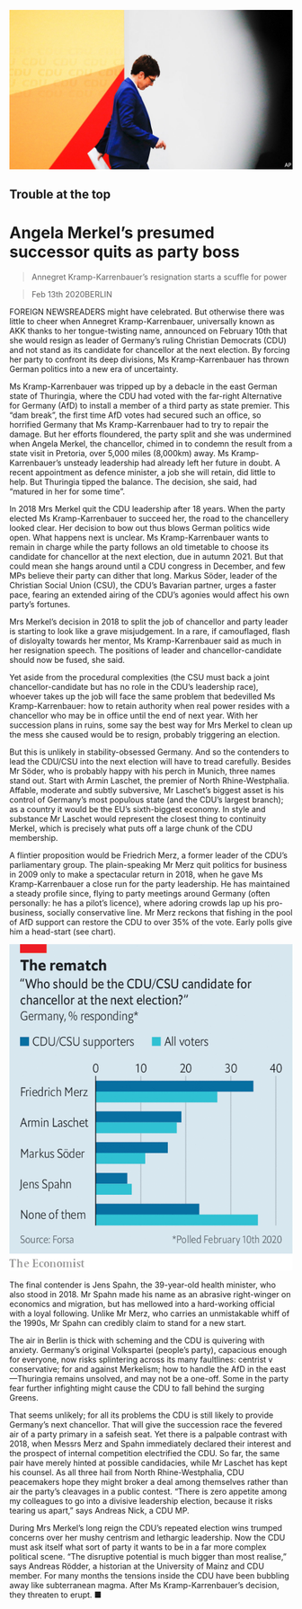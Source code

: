 ![](./images/20200215_EUP001_0.jpg)

## Trouble at the top

# Angela Merkel’s presumed successor quits as party boss

> Annegret Kramp-Karrenbauer’s resignation starts a scuffle for power

> Feb 13th 2020BERLIN

FOREIGN NEWSREADERS might have celebrated. But otherwise there was little to cheer when Annegret Kramp-Karrenbauer, universally known as AKK thanks to her tongue-twisting name, announced on February 10th that she would resign as leader of Germany’s ruling Christian Democrats (CDU) and not stand as its candidate for chancellor at the next election. By forcing her party to confront its deep divisions, Ms Kramp-Karrenbauer has thrown German politics into a new era of uncertainty.

Ms Kramp-Karrenbauer was tripped up by a debacle in the east German state of Thuringia, where the CDU had voted with the far-right Alternative for Germany (AfD) to install a member of a third party as state premier. This “dam break”, the first time AfD votes had secured such an office, so horrified Germany that Ms Kramp-Karrenbauer had to try to repair the damage. But her efforts floundered, the party split and she was undermined when Angela Merkel, the chancellor, chimed in to condemn the result from a state visit in Pretoria, over 5,000 miles (8,000km) away. Ms Kramp-Karrenbauer’s unsteady leadership had already left her future in doubt. A recent appointment as defence minister, a job she will retain, did little to help. But Thuringia tipped the balance. The decision, she said, had “matured in her for some time”.

In 2018 Mrs Merkel quit the CDU leadership after 18 years. When the party elected Ms Kramp-Karrenbauer to succeed her, the road to the chancellery looked clear. Her decision to bow out thus blows German politics wide open. What happens next is unclear. Ms Kramp-Karrenbauer wants to remain in charge while the party follows an old timetable to choose its candidate for chancellor at the next election, due in autumn 2021. But that could mean she hangs around until a CDU congress in December, and few MPs believe their party can dither that long. Markus Söder, leader of the Christian Social Union (CSU), the CDU’s Bavarian partner, urges a faster pace, fearing an extended airing of the CDU’s agonies would affect his own party’s fortunes.

Mrs Merkel’s decision in 2018 to split the job of chancellor and party leader is starting to look like a grave misjudgement. In a rare, if camouflaged, flash of disloyalty towards her mentor, Ms Kramp-Karrenbauer said as much in her resignation speech. The positions of leader and chancellor-candidate should now be fused, she said.

Yet aside from the procedural complexities (the CSU must back a joint chancellor-candidate but has no role in the CDU’s leadership race), whoever takes up the job will face the same problem that bedevilled Ms Kramp-Karrenbauer: how to retain authority when real power resides with a chancellor who may be in office until the end of next year. With her succession plans in ruins, some say the best way for Mrs Merkel to clean up the mess she caused would be to resign, probably triggering an election.

But this is unlikely in stability-obsessed Germany. And so the contenders to lead the CDU/CSU into the next election will have to tread carefully. Besides Mr Söder, who is probably happy with his perch in Munich, three names stand out. Start with Armin Laschet, the premier of North Rhine-Westphalia. Affable, moderate and subtly subversive, Mr Laschet’s biggest asset is his control of Germany’s most populous state (and the CDU’s largest branch); as a country it would be the EU’s sixth-biggest economy. In style and substance Mr Laschet would represent the closest thing to continuity Merkel, which is precisely what puts off a large chunk of the CDU membership.

A flintier proposition would be Friedrich Merz, a former leader of the CDU’s parliamentary group. The plain-speaking Mr Merz quit politics for business in 2009 only to make a spectacular return in 2018, when he gave Ms Kramp-Karrenbauer a close run for the party leadership. He has maintained a steady profile since, flying to party meetings around Germany (often personally: he has a pilot’s licence), where adoring crowds lap up his pro-business, socially conservative line. Mr Merz reckons that fishing in the pool of AfD support can restore the CDU to over 35% of the vote. Early polls give him a head-start (see chart).

![](./images/20200215_EUC166.png)

The final contender is Jens Spahn, the 39-year-old health minister, who also stood in 2018. Mr Spahn made his name as an abrasive right-winger on economics and migration, but has mellowed into a hard-working official with a loyal following. Unlike Mr Merz, who carries an unmistakable whiff of the 1990s, Mr Spahn can credibly claim to stand for a new start.

The air in Berlin is thick with scheming and the CDU is quivering with anxiety. Germany’s original Volkspartei (people’s party), capacious enough for everyone, now risks splintering across its many faultlines: centrist v conservative; for and against Merkelism; how to handle the AfD in the east—Thuringia remains unsolved, and may not be a one-off. Some in the party fear further infighting might cause the CDU to fall behind the surging Greens.

That seems unlikely; for all its problems the CDU is still likely to provide Germany’s next chancellor. That will give the succession race the fevered air of a party primary in a safeish seat. Yet there is a palpable contrast with 2018, when Messrs Merz and Spahn immediately declared their interest and the prospect of internal competition electrified the CDU. So far, the same pair have merely hinted at possible candidacies, while Mr Laschet has kept his counsel. As all three hail from North Rhine-Westphalia, CDU peacemakers hope they might broker a deal among themselves rather than air the party’s cleavages in a public contest. “There is zero appetite among my colleagues to go into a divisive leadership election, because it risks tearing us apart,” says Andreas Nick, a CDU MP.

During Mrs Merkel’s long reign the CDU’s repeated election wins trumped concerns over her mushy centrism and lethargic leadership. Now the CDU must ask itself what sort of party it wants to be in a far more complex political scene. “The disruptive potential is much bigger than most realise,” says Andreas Rödder, a historian at the University of Mainz and CDU member. For many months the tensions inside the CDU have been bubbling away like subterranean magma. After Ms Kramp-Karrenbauer’s decision, they threaten to erupt. ■